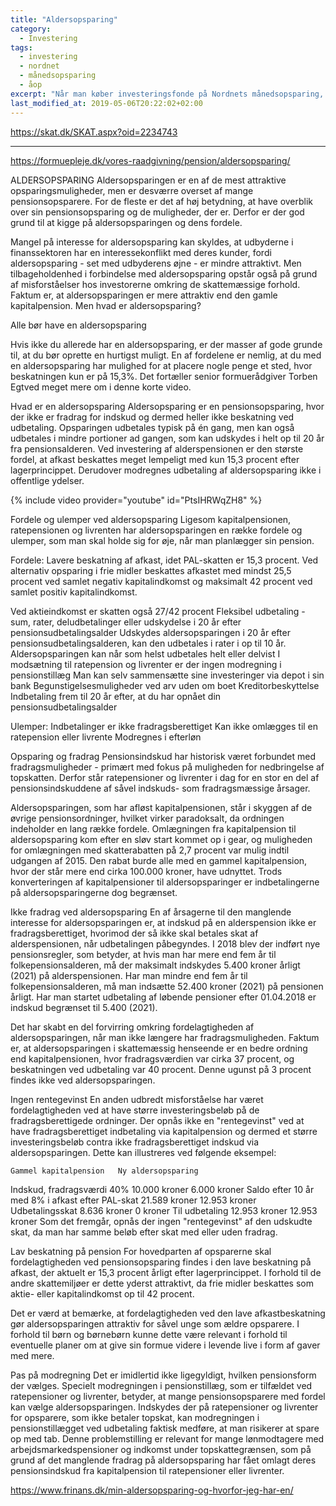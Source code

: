 ```yaml
---
title: "Aldersopsparing"
category:
  - Investering
tags:
  - investering
  - nordnet
  - månedsopsparing
  - åop
excerpt: "Når man køber investeringsfonde på Nordnets månedsopsparing, så handler man ofte. Hvordan påvirker det de årlige omkostninger?"
last_modified_at: 2019-05-06T20:22:02+02:00
---
```


https://skat.dk/SKAT.aspx?oid=2234743

***

https://formuepleje.dk/vores-raadgivning/pension/aldersopsparing/

ALDERSOPSPARING
Aldersopsparingen er en af de mest attraktive opsparingsmuligheder, men er desværre overset af mange pensionsopsparere. For de fleste er det af høj betydning, at have overblik over sin pensionsopsparing og de muligheder, der er. Derfor er der god grund til at kigge på aldersopsparingen og dens fordele.

Mangel på interesse for aldersopsparing kan skyldes, at udbyderne i finanssektoren har en interessekonflikt med deres kunder, fordi aldersopsparing - set med udbyderens øjne - er mindre attraktivt. Men tilbageholdenhed i forbindelse med aldersopsparing opstår også på grund af misforståelser hos investorerne omkring de skattemæssige forhold. Faktum er, at aldersopsparingen er mere attraktiv end den gamle kapitalpension. Men hvad er aldersopsparing?

Alle bør have en aldersopsparing

Hvis ikke du allerede har en aldersopsparing, er der masser af gode grunde til, at du bør oprette en hurtigst muligt. En af fordelene er nemlig, at du med en aldersopsparing har mulighed for at placere nogle penge et sted, hvor beskatningen kun er på 15,3%. Det fortæller senior formuerådgiver Torben Egtved meget mere om i denne korte video.

Hvad er en aldersopsparing
Aldersopsparing er en pensionsopsparing, hvor der ikke er fradrag for indskud og dermed heller ikke beskatning ved udbetaling. Opsparingen udbetales typisk på én gang, men kan også udbetales i mindre portioner ad gangen, som kan udskydes i helt op til 20 år fra pensionsalderen. Ved investering af alderspensionen er den største fordel, at afkast beskattes meget lempeligt med kun 15,3 procent efter lagerprincippet. Derudover modregnes udbetaling af aldersopsparing ikke i offentlige ydelser. 

 {% include video provider="youtube" id="PtsIHRWqZH8" %}

Fordele og ulemper ved aldersopsparing 
Ligesom kapitalpensionen, ratepensionen og livrenten har aldersopsparingen en række fordele og ulemper, som man skal holde sig for øje, når man planlægger sin pension.

Fordele:
Lavere beskatning af afkast, idet PAL-skatten er 15,3 procent. Ved alternativ opsparing i frie midler beskattes afkastet med mindst 25,5 procent ved samlet negativ kapitalindkomst og maksimalt 42 procent ved samlet positiv kapitalindkomst.

Ved aktieindkomst er skatten også 27/42 procent
Fleksibel udbetaling - sum, rater, deludbetalinger eller udskydelse i 20 år efter pensionsudbetalingsalder
Udskydes aldersopsparingen i 20 år efter pensionsudbetalingsalderen, kan den udbetales i rater i op til 10 år. Aldersopsparingen kan når som helst udbetales helt eller delvist
I modsætning til ratepension og livrenter er der ingen modregning i pensionstillæg
Man kan selv sammensætte sine investeringer via depot i sin bank
Begunstigelsesmuligheder ved arv uden om boet
Kreditorbeskyttelse
Indbetaling frem til 20 år efter, at du har opnået din pensionsudbetalingsalder

Ulemper:
Indbetalinger er ikke fradragsberettiget
Kan ikke omlægges til en ratepension eller livrente
Modregnes i efterløn

 

Opsparing og fradrag
Pensionsindskud har historisk været forbundet med fradragsmuligheder - primært med fokus på muligheden for nedbringelse af topskatten. Derfor står ratepensioner og livrenter i dag for en stor en del af pensionsindskuddene af såvel indskuds- som fradragsmæssige årsager.

Aldersopsparingen, som har afløst kapitalpensionen, står i skyggen af de øvrige pensionsordninger, hvilket virker paradoksalt, da ordningen indeholder en lang række fordele. Omlægningen fra kapitalpension til aldersopsparing kom efter en sløv start kommet op i gear, og muligheden for omlægningen med skatterabatten på 2,7 procent var mulig indtil udgangen af 2015. Den rabat burde alle med en gammel kapitalpension, hvor der står mere end cirka 100.000 kroner, have udnyttet. Trods konverteringen af kapitalpensioner til aldersopsparinger er indbetalingerne på aldersopsparingerne dog begrænset.

Ikke fradrag ved aldersopsparing
En af årsagerne til den manglende interesse for aldersopsparingen er, at indskud på en alderspension ikke er fradragsberettiget, hvorimod der så ikke skal betales skat af alderspensionen, når udbetalingen påbegyndes. I 2018 blev der indført nye pensionsregler, som betyder, at hvis man har mere end fem år til folkepensionsalderen, må der maksimalt indskydes 5.400 kroner årligt (2021) på alderspensionen. Har man mindre end fem år til folkepensionsalderen, må man indsætte 52.400 kroner (2021) på pensionen årligt. Har man startet udbetaling af løbende pensioner efter 01.04.2018 er indskud begrænset til 5.400 (2021).

Det har skabt en del forvirring omkring fordelagtigheden af aldersopsparingen, når man ikke længere har fradragsmuligheden. Faktum er, at aldersopsparingen i skattemæssig henseende er en bedre ordning end kapitalpensionen, hvor fradragsværdien var cirka 37 procent, og beskatningen ved udbetaling var 40 procent. Denne ugunst på 3 procent findes ikke ved aldersopsparingen.

Ingen rentegevinst
En anden udbredt misforståelse har været fordelagtigheden ved at have større investeringsbeløb på de fradragsberettigede ordninger. Der opnås ikke en "rentegevinst" ved at have fradragsberettiget indbetaling via kapitalpension og dermed et større investeringsbeløb contra ikke fradragsberettiget indskud via aldersopsparingen. Dette kan illustreres ved følgende eksempel:

 	Gammel kapitalpension	Ny aldersopsparing
Indskud, fradragsværdi 40%	10.000 kroner	6.000 kroner
Saldo efter 10 år med 8% i afkast efter PAL-skat	21.589 kroner	12.953 kroner
Udbetalingsskat	8.636 kroner	0 kroner
Til udbetaling	12.953 kroner	12.953 kroner
Som det fremgår, opnås der ingen "rentegevinst" af den udskudte skat, da man har samme beløb efter skat med eller uden fradrag.

Lav beskatning på pension
For hovedparten af opsparerne skal fordelagtigheden ved pensionsopsparing findes i den lave beskatning på afkast, der aktuelt er 15,3 procent årligt efter lagerprincippet. I forhold til de andre skattemiljøer er dette yderst attraktivt, da frie midler beskattes som aktie- eller kapitalindkomst op til 42 procent.

Det er værd at bemærke, at fordelagtigheden ved den lave afkastbeskatning gør aldersopsparingen attraktiv for såvel unge som ældre opsparere. I forhold til børn og børnebørn kunne dette være relevant i forhold til eventuelle planer om at give sin formue videre i levende live i form af gaver med mere.

Pas på modregning
Det er imidlertid ikke ligegyldigt, hvilken pensionsform der vælges. Specielt modregningen i pensionstillæg, som er tilfældet ved ratepensioner og livrenter, betyder, at mange pensionsopsparere med fordel kan vælge aldersopsparingen. Indskydes der på ratepensioner og livrenter for opsparere, som ikke betaler topskat, kan modregningen i pensionstillægget ved udbetaling faktisk medføre, at man risikerer at spare op med tab. Denne problemstilling er relevant for mange lønmodtagere med arbejdsmarkedspensioner og indkomst under topskattegrænsen, som på grund af det manglende fradrag på aldersopsparing har fået omlagt deres pensionsindskud fra kapitalpension til ratepensioner eller livrenter.


https://www.frinans.dk/min-aldersopsparing-og-hvorfor-jeg-har-en/
